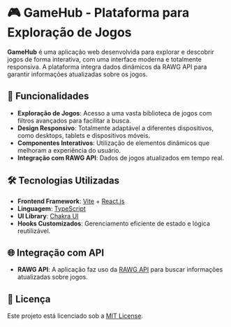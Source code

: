# 🎮 GameHub - Plataforma para Exploração de Jogos

**GameHub** é uma aplicação web desenvolvida para explorar e descobrir jogos de forma interativa, com uma interface moderna e totalmente responsiva. A plataforma integra dados dinâmicos da RAWG API para garantir informações atualizadas sobre os jogos.

## 🔑 Funcionalidades

- **Exploração de Jogos**: Acesso a uma vasta biblioteca de jogos com filtros avançados para facilitar a busca.
- **Design Responsivo**: Totalmente adaptável a diferentes dispositivos, como desktops, tablets e dispositivos móveis.
- **Componentes Interativos**: Utilização de elementos dinâmicos que melhoram a experiência do usuário.
- **Integração com RAWG API**: Dados de jogos atualizados em tempo real.

## 🛠️ Tecnologias Utilizadas

- **Frontend Framework**: [Vite](https://vitejs.dev/) + [React.js](https://reactjs.org/)
- **Linguagem**: [TypeScript](https://www.typescriptlang.org/)
- **UI Library**: [Chakra UI](https://chakra-ui.com/)
- **Hooks Customizados**: Gerenciamento eficiente de estado e lógica reutilizável.

## 🌐 Integração com API

- **RAWG API**: A aplicação faz uso da [RAWG API](https://rawg.io/apidocs) para buscar informações atualizadas sobre jogos.


## 📄 Licença

Este projeto está licenciado sob a [MIT License](LICENSE).